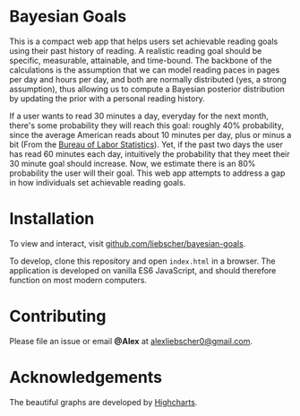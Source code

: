# Bayesian Goals

This is a compact web app that helps users set achievable reading goals using their past history of reading. A realistic reading goal should be specific, measurable, attainable, and time-bound. The backbone of the calculations is the assumption that we can model reading paces in pages per day and hours per day, and both are normally distributed (yes, a strong assumption), thus allowing us to compute a Bayesian posterior distribution by updating the prior with a personal reading history.

If a user wants to read 30 minutes a day, everyday for the next month, there's some probability they will reach this goal: roughly 40% probability, since the average American reads about 10 minutes per day, plus or minus a bit (From the [Bureau of Labor Statistics](https://www.bls.gov/news.release/atus.nr0.htm)). Yet, if the past two days the user has read 60 minutes each day, intuitively the probability that they meet their 30 minute goal should increase. Now, we estimate there is an 80% probability the user will their goal. This web app attempts to address a gap in how individuals set achievable reading goals.

# Installation

To view and interact, visit [github.com/liebscher/bayesian-goals](https://github.com/liebscher/bayesian-goals).

To develop, clone this repository and open `index.html` in a browser. The application is developed on vanilla ES6 JavaScript, and should therefore function on most modern computers.

# Contributing

Please file an issue or email **@Alex** at alexliebscher0@gmail.com.

# Acknowledgements

The beautiful graphs are developed by [Highcharts](https://www.highcharts.com/).
